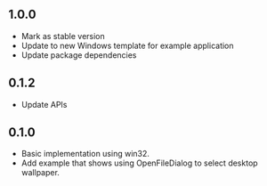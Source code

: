 ## 1.0.0

* Mark as stable version
* Update to new Windows template for example application
* Update package dependencies

## 0.1.2

* Update APIs

## 0.1.0

* Basic implementation using win32.
* Add example that shows using OpenFileDialog to select desktop wallpaper.
